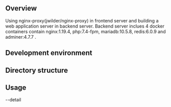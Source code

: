 ## Overview

Using nginx-proxy(jwilder/nginx-proxy) in frontend server and building a web application server in backend server.
Backend server inclues 4 docker containers contain nginx:1.19.4, php:7.4-fpm, mariadb:10.5.8, redis:6.0.9 and adminer:4.7.7 .


## Development environment



## Directory structure



## Usage

--detail
